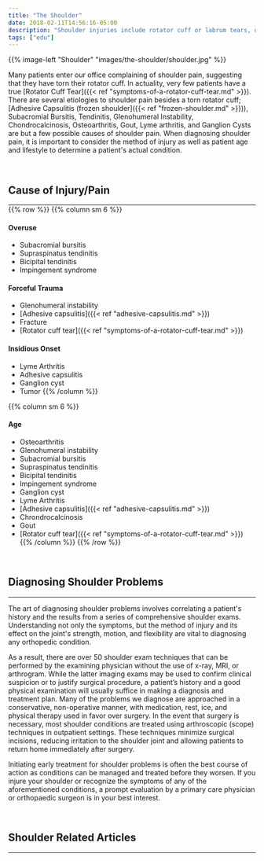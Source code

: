 ```yaml
---
title: "The Shoulder"
date: 2018-02-11T14:56:16-05:00
description: "Shoulder injuries include rotator cuff or labrum tears, osteoarthritis, and frozen shoulder. This page provides information on the joint and common symptoms"
tags: ["edu"]
---
```


{{% image-left "Shoulder" "images/the-shoulder/shoulder.jpg" %}}

Many patients enter our office complaining of shoulder pain, suggesting that they have torn their rotator cuff. In actuality, very few patients have a true [Rotator Cuff Tear]({{< ref "symptoms-of-a-rotator-cuff-tear.md" >}}). There are several etiologies to shoulder pain besides a torn rotator cuff; [Adhesive Capsulitis 
(frozen shoulder]({{< ref "frozen-shoulder.md" >}})), Subacromial Bursitis, Tendinitis, Glenohumeral Instability, 
Chondrocalcinosis, Osteoarthritis, Gout, Lyme arthritis, and Ganglion Cysts are but a few possible causes of shoulder pain. When diagnosing shoulder pain, it is important to consider the method of injury as well as patient age and lifestyle to determine a patient's actual condition. 

<br>

## Cause of Injury/Pain
<hr style="margin-bottom:0px;">
{{% row %}}
{{% column sm 6 %}}

#### Overuse
* Subacromial bursitis
* Supraspinatus tendinitis
* Bicipital tendinitis
* Impingement syndrome

#### Forceful Trauma
* Glenohumeral instability
* [Adhesive capsulitis]({{< ref "adhesive-capsulitis.md" >}})
* Fracture
* [Rotator cuff tear]({{< ref "symptoms-of-a-rotator-cuff-tear.md" >}})

#### Insidious Onset
* Lyme Arthritis
* Adhesive capsulitis
* Ganglion cyst
* Tumor
{{% /column %}}

{{% column sm 6 %}}
#### Age
* Osteoarthritis
* Glenohumeral instability
* Subacromial bursitis
* Supraspinatus tendinitis
* Bicipital tendinitis
* Impingement syndrome
* Ganglion cyst
* Lyme Arthritis
* [Adhesive capsulitis]({{< ref "adhesive-capsulitis.md" >}})
* Chrondrocalcinosis
* Gout
* [Rotator cuff tear]({{< ref "symptoms-of-a-rotator-cuff-tear.md" >}})
{{% /column %}}
{{% /row %}}
<br>


## Diagnosing Shoulder Problems
<hr>
The art of diagnosing shoulder problems involves correlating a patient's history and the results from a series of comprehensive shoulder exams. Understanding not only the symptoms, but the method of injury and its effect on the joint's strength, motion, and flexibility are vital to diagnosing any orthopedic condition.

As a result, there are over 50 shoulder 
exam techniques that can be performed by the examining physician without the use of x-ray, MRI, or arthrogram. 
While the latter imaging exams may be used to confirm clinical suspicion or to justify surgical procedure, a patient’s history and a good 
physical examination will usually suffice in making a diagnosis and 
treatment plan. 
Many of the problems we diagnose are approached in a conservative, non-operative manner, with medication, rest, ice, and physical therapy used in favor over surgery.
In the event that surgery is necessary, most shoulder conditions are treated using arthroscopic (scope) techniques in outpatient settings. These techniques minimize surgical incisions, reducing irritation to the shoulder joint and allowing patients to return home immediately after surgery. 

Initiating early treatment for shoulder problems is often the best course of action as conditions can be managed and treated before they worsen. If you injure your shoulder or recognize the symptoms of any of the aforementioned conditions, a prompt evaluation by a primary care physician or orthopaedic surgeon is in your best interest.

<br>

## Shoulder Related Articles
<hr>

